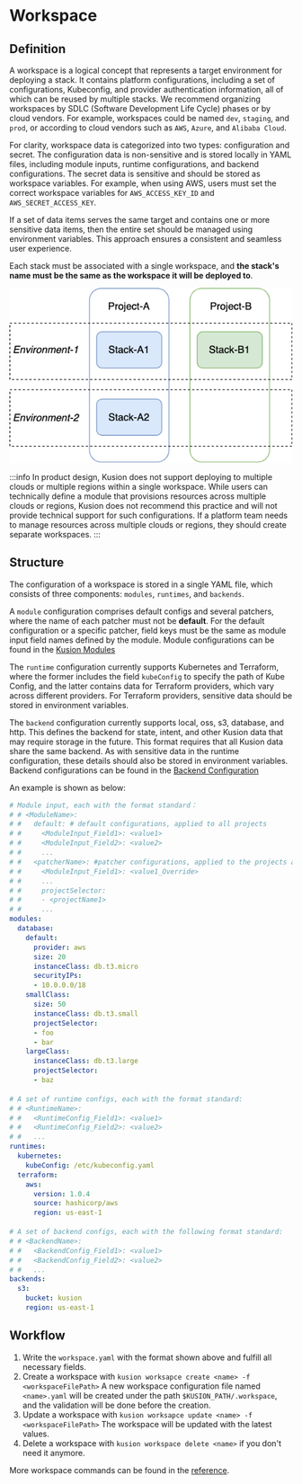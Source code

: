 # Workspace

## Definition

A workspace is a logical concept that represents a target environment for deploying a stack. It contains platform configurations, including a set of configurations, Kubeconfig, and provider authentication information, all of which can be reused by multiple stacks. We recommend organizing workspaces by SDLC (Software Development Life Cycle) phases or by cloud vendors. For example, workspaces could be named `dev`, `staging`, and `prod`, or according to cloud vendors such as `AWS`, `Azure`, and `Alibaba Cloud`.

For clarity, workspace data is categorized into two types: configuration and secret. The configuration data is non-sensitive and is stored locally in YAML files, including module inputs, runtime configurations, and backend configurations. The secret data is sensitive and should be stored as workspace variables. For example, when using AWS, users must set the correct workspace variables for `AWS_ACCESS_KEY_ID` and `AWS_SECRET_ACCESS_KEY`.

If a set of data items serves the same target and contains one or more sensitive data items, then the entire set should be managed using environment variables. This approach ensures a consistent and seamless user experience.

Each stack must be associated with a single workspace, and **the stack's name must be the same as the workspace it will be deployed to**.

![workspace-project-stack](../../../static/img/docs/concept/workspace-project-stack.png)

:::info
In product design, Kusion does not support deploying to multiple clouds or multiple regions within a single workspace. While users can technically define a module that provisions resources across multiple clouds or regions, Kusion does not recommend this practice and will not provide technical support for such configurations. If a platform team needs to manage resources across multiple clouds or regions, they should create separate workspaces.
:::

## Structure

The configuration of a workspace is stored in a single YAML file, which consists of three components: `modules`, `runtimes`, and `backends`.

A `module` configuration comprises default configs and several patchers, where the name of each patcher must not be **default**. For the default configuration or a specific patcher, field keys must be the same as module input field names defined by the module. Module configurations can be found in the [Kusion Modules](../reference/modules)

The `runtime` configuration currently supports Kubernetes and Terraform, where the former includes the field `kubeConfig` to specify the path of Kube Config, and the latter contains data for Terraform providers, which vary across different providers. For Terraform providers, sensitive data should be stored in environment variables.

The `backend` configuration currently supports local, oss, s3, database, and http. This defines the backend for state, intent, and other Kusion data that may require storage in the future. This format requires that all Kusion data share the same backend. As with sensitive data in the runtime configuration, these details should also be stored in environment variables. Backend configurations can be found in the [Backend Configuration](backend-configuration)

An example is shown as below:

```yaml
# Module input, each with the format standard：
# # <ModuleName>:
# #   default: # default configurations, applied to all projects
# #     <ModuleInput_Field1>: <value1>
# #     <ModuleInput_Field2>: <value2>
# #     ...
# #   <patcherName>: #patcher configurations, applied to the projects assigned in projectSelector
# #     <ModuleInput_Field1>: <value1_Override>
# #     ...
# #     projectSelector:
# #     - <projectName1>
# #     ...
modules:
  database:
    default:
      provider: aws
      size: 20
      instanceClass: db.t3.micro
      securityIPs:
      - 10.0.0.0/18
    smallClass:
      size: 50
      instanceClass: db.t3.small
      projectSelector:
      - foo
      - bar
    largeClass:
      instanceClass: db.t3.large
      projectSelector:
      - baz
    
# A set of runtime configs, each with the format standard:
# # <RuntimeName>:
# #   <RuntimeConfig_Field1>: <value1>
# #   <RuntimeConfig_Field2>: <value2>
# #   ...
runtimes:
  kubernetes:
    kubeConfig: /etc/kubeconfig.yaml
  terraform:
    aws:
      version: 1.0.4
      source: hashicorp/aws
      region: us-east-1
      
# A set of backend configs, each with the following format standard:
# # <BackendName>:
# #   <BackendConfig_Field1>: <value1>
# #   <BackendConfig_Field2>: <value2>
# #   ...
backends:
  s3: 
    bucket: kusion
    region: us-east-1
```

## Workflow

1. Write the `workspace.yaml` with the format shown above and fulfill all necessary fields.
2. Create a workspace with `kusion worksapce create <name> -f <workspaceFilePath>`
   A new workspace configuration file named `<name>.yaml` will be created under the path `$KUSION_PATH/.workspace`, and the validation will be done before the creation.
3. Update a workspace with `kusion worksapce update <name> -f <workspaceFilePath>`
   The workspace will be updated with the latest values.
4. Delete a workspace with `kusion workspace delete <name>` if you don't need it anymore.

More workspace commands can be found in the [reference](../reference/commands/kusion-workspace).